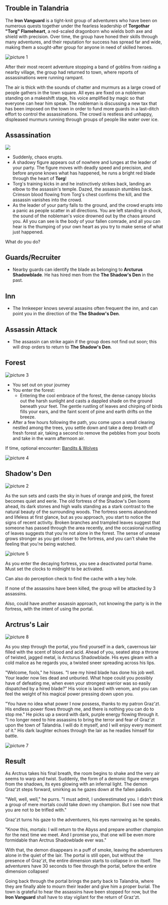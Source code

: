 ## Trouble in Talandria

The **Iron Vanguard** is a tight-knit group of adventurers who have been on numerous quests together under the fearless leadership of **Torgothar "Torg" Flameheart**, a red-scaled dragonborn who wields both axe and shield with precision. Over time, the group have honed their skills through many adventures, and their reputation for success has spread far and wide, making them a sought-after group for anyone in need of skilled heroes.

![picture 1](images/bd6ff8fdc4a99b907ba315fb74a8377315ea1e2f4ee39a2505691d046bb405a0.png)  

After their most recent adventure stopping a band of goblins from raiding a nearby village, the group had returned to town, where reports of assassinations were running rampant.

The air is thick with the sounds of chatter and murmurs as a large crowd of people gathers in the town square. All eyes are fixed on a nobleman standing on a makeshift stage, his voice amplified by magic so that everyone can hear him speak. The nobleman is discussing a new tax that has been imposed on the town in order to fund more guards in a last-ditch effort to control the assassinations. The crowd is restless and unhappy, displeased murmurs running through groups of people like water over ice.

## Assassination

![](images/df811e7ea38860de3ac0433010bcd6f8d7de152fd04ef52f475fa8e0f41a1425.png)

- Suddenly, chaos erupts.
- A shadowy figure appears out of nowhere and lunges at the leader of your party. The figure moves with deadly speed and precision, and before anyone knows what has happened, he runs a bright red blade through the heart of **Torg**!
- Torg's training kicks in and he instinctively strikes back, landing an elbow to the assassin's temple. Dazed, the assassin stumbles back. Crimson blood flowing from Torg's chest confirms the kill, and the assassin vanishes into the crowd.
- As the leader of your party falls to the ground, and the crowd erupts into a panic as people scatter in all directions. You are left standing in shock, the sound of the nobleman's voice drowned out by the chaos around you. All you can see is the body of your fallen comrade, and all you can hear is the thumping of your own heart as you try to make sense of what just happened.

What do you do?

## Guards/Recruiter

- Nearby guards can identify the blade as belonging to **Arcturus Shadowblade**. He has hired men from the **The Shadow's Den** in the past.

## Inn

- The Innkeeper knows several assasins often frequent the inn, and can point you in the direction of the **The Shadow's Den**.

## Assassin Attack

- The assassin can strike again if the group does not find out soon; this will drop orders to return to **The Shadow's Den**.

## Forest

![picture 3](images/385395ae38526e2a50cc81cc1090632287cc0cdd0ca3bfa23470c230fdfefc41.png)  

- You set out on your journey
- You enter the forest:
  - Entering the cool embrace of the forest, the dense canopy blocks out the harsh sunlight and casts a dappled shade on the ground beneath your feet. The gentle rustling of leaves and chirping of birds fills your ears, and the faint scent of pine and earth drifts on the breeze.
- After a few hours following the path, you come upon a small clearing nestled among the trees, you settle down and take a deep breath of fresh forest air, taking a second to remove the pebbles from your boots and take in the warm afternoon air.

If time, optional encounter: [Bandits & Wolves](/encounters/bandits%20%26%20wolves.md)

![picture 4](images/2e96fae2ecfc92ab7f8a5a06f543cc48c8ae051200c5639967cb98fec98145c7.jpg)  

## Shadow's Den

![picture 2](images/4842d09cac999059b487b793b6da3e5aaeeab734349867312a19302c395c0c8d.png)  

As the sun sets and casts the sky in hues of orange and pink, the forest becomes quiet and eerie. The old fortress of the Shadow's Den looms ahead, its dark stones and high walls standing as a stark contrast to the natural beauty of the surrounding woods. The fortress seems abandoned and lifeless at first glance, but as you approach, you start to notice the signs of recent activity. Broken branches and trampled leaves suggest that someone has passed through the area recently, and the occasional rustling of leaves suggests that you're not alone in the forest. The sense of unease grows stronger as you get closer to the fortress, and you can't shake the feeling that you're being watched.

![picture 5](images/3d1435e65ebc45b04fa95ec330fffeccfe818373df420f785f7f7b5a6dcfd1ac.png)  

As you enter the decaying fortress, you see a deactivated portal frame. Must set the clocks to midnight to be activated.

Can also do perception check to find the cache with a key hole.

If none of the assassins have been killed, the group will be attacked by 3 assassins.

Also, could have another assassin approach, not knowing the party is in the fortress, with the intent of using the portal.

## Arctrus's Lair

![picture 8](images/0f4f302a40ec73262c36351fd706b00cc3ac82164542bb9282859982d17b7ccf.png)  

As you step through the portal, you find yourself in a dark, cavernous lair filled with the scent of blood and acid. Ahead of you, seated atop a throne of twisted, jagged metal, is Arcturus Shadowblade. His eyes gleam with a cold malice as he regards you, a twisted sneer spreading across his lips.

"Welcome, fools," he hisses. "I see my hired blade has done his job well. Your leader now lies dead and unburied. What hope could you possibly have of defeating me, when even your strongest warrior was so easily dispatched by a hired blade?" His voice is laced with venom, and you can feel the weight of his magical power pressing down upon you.

"You have no idea what power I now possess, thanks to my patron Graz'zt. His endless power flows through me, and there is nothing you can do to stop me." He picks up a sword with dark, purple energy flowing through it. "I no longer need to hire assassins to bring the terror and fear of Graz'zt upon the town of Talandria. I will do it myself, and I will enjoy every moment of it." His dark laughter echoes through the lair as he readies himself for battle.

![picture 7](images/0026eae30b54efaebbbed304d8f4de89b790ebd29d562357cda35e5cfb3195d3.jpg)

## Result

As Arctrus takes his final breath, the room begins to shake and the very air seems to warp and twist. Suddenly, the form of a demonic figure emerges from the shadows, its eyes glowing with an infernal light. The demon Graz'zt steps forward, smirking as he gazes down at the fallen paladin.

"Well, well, well," he purrs. "I must admit, I underestimated you. I didn't think a group of mere mortals could take down my champion. But I see now that you are not to be trifled with."

Graz'zt turns his gaze to the adventurers, his eyes narrowing as he speaks.

"Know this, mortals: I will return to the Abyss and prepare another champion for the next time we meet. And I promise you, that one will be even more formidable than Arctrus Shadowblade ever was."

With that, the demon disappears in a puff of smoke, leaving the adventurers alone in the quiet of the lair. The portal is still open, but without the presence of Graz'zt, the entire dimension starts to collapse in on itself. The adventurers have 30 seconds to flee through the portal, before the entire dimension collapses!

Going back through the portal brings the party back to Talandria, where they are finally able to mourn their leader and give him a proper burial. The town is grateful to hear the assassins have been stopped for now, but the **Iron Vanguard** shall have to stay vigilant for the return of Graz'zt.
